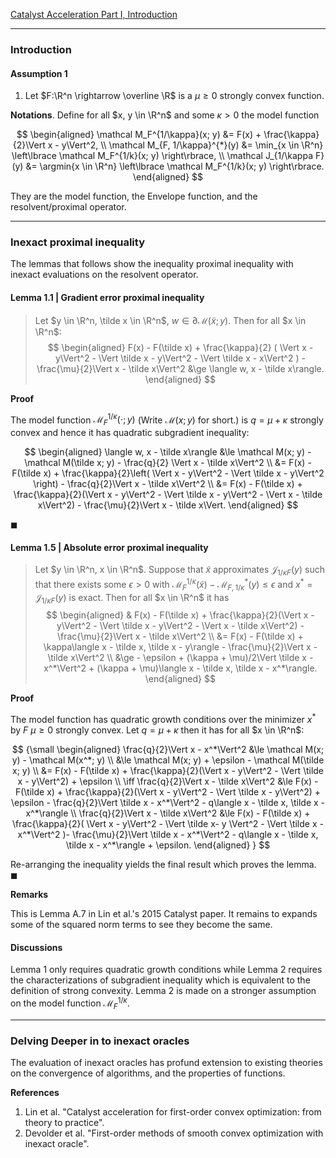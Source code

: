[Catalyst Acceleration Part I, Introduction](Catalyst%20Acceleration%20Part%20I,%20Introduction.md)

---

### **Introduction**



#### **Assumption 1**
1. Let $F:\R^n \rightarrow \overline \R$ is a $\mu \ge 0$ strongly convex function. 


**Notations**. 
Define for all $x, y \in \R^n$ and some $\kappa > 0$ the model function

$$
\begin{aligned}
    \mathcal M_F^{1/\kappa}(x; y) 
    &= 
    F(x) + \frac{\kappa}{2}\Vert x - y\Vert^2, 
    \\
    \mathcal M_{F, 1/\kappa}^{*}(y) 
    &= 
    \min_{x \in \R^n} \left\lbrace
        \mathcal M_F^{1/k}(x; y)
    \right\rbrace, 
    \\
    \mathcal J_{1/\kappa F}(y) 
    &= \argmin{x \in \R^n}
    \left\lbrace
        \mathcal M_F^{1/k}(x; y)
    \right\rbrace. 
\end{aligned}
$$

They are the model function, the Envelope function, and the resolvent/proximal operator. 

---
### **Inexact proximal inequality**
The lemmas that follows show the inequality proximal inequality with inexact evaluations on the resolvent operator. 

#### **Lemma 1.1 | Gradient error proximal inequality**
> Let $y \in \R^n, \tilde x \in \R^n$, $w \in \partial \mathcal M(\tilde x; y)$. 
> Then for all $x \in \R^n$: 
> $$
> \begin{aligned}
>     F(x) - F(\tilde x) + \frac{\kappa}{2}
>     (
>         \Vert x - y\Vert^2 - \Vert \tilde x - y\Vert^2 
>         - \Vert \tilde x - x\Vert^2
>     )
>     - \frac{\mu}{2}\Vert x - \tilde x\Vert^2 
>     &\ge \langle w, x - \tilde x\rangle. 
> \end{aligned}
> $$

**Proof**

The model function $\mathcal M_F^{1/\kappa}(\cdot; y)$ (Write $\mathcal M(x; y)$ for short.) is $q = \mu + \kappa$ strongly convex and hence it has quadratic subgradient inequality: 

$$
\begin{aligned}
    \langle w, x - \tilde x\rangle
    &\le 
    \mathcal M(x; y) - \mathcal M(\tilde x; y) - \frac{q}{2} \Vert x - \tilde x\Vert^2 
    \\
    &= 
    F(x) - F(\tilde x) + 
    \frac{\kappa}{2}\left(
        \Vert x - y\Vert^2 - \Vert \tilde x - y\Vert^2
    \right)
    - \frac{q}{2}\Vert x - \tilde x\Vert^2
    \\
    &= 
    F(x) - F(\tilde x) + \frac{\kappa}{2}(\Vert x - y\Vert^2 
    - \Vert \tilde x - y\Vert^2 - \Vert x - \tilde x\Vert^2) - \frac{\mu}{2}\Vert x - \tilde x\Vert. 
\end{aligned}
$$

$\blacksquare$


#### **Lemma 1.5 | Absolute error proximal inequality**
> Let $y \in \R^n, x \in \R^n$. 
> Suppose that $\tilde x$ approximates $\mathcal J_{1/\kappa F}(y)$ such that there exists some $\epsilon > 0$ with $\mathcal M_F^{1/\kappa}(\tilde x) - \mathcal M^*_{F, 1/\kappa}(y) \le \epsilon$ and $x^* = \mathcal J_{1/\kappa F}(y)$ is exact.
> Then for all $x \in \R^n$ it has 
> $$
> \begin{aligned}
>   & F(x) - F(\tilde x) + \frac{\kappa}{2}(\Vert x - y\Vert^2 - \Vert \tilde x - y\Vert^2 - \Vert x - \tilde x\Vert^2) - \frac{\mu}{2}\Vert x - \tilde x\Vert^2
>   \\
>   &=
>   F(x) - F(\tilde x) + \kappa\langle x - \tilde x, \tilde x - y\rangle - \frac{\mu}{2}\Vert x - \tilde x\Vert^2
>   \\
>   &\ge - \epsilon + (\kappa + \mu)/2\Vert \tilde x - x^*\Vert^2 + (\kappa + \mu)\langle x - \tilde x, \tilde x - x^*\rangle. 
> \end{aligned}
> $$

**Proof**


The model function has quadratic growth conditions over the minimizer $x^*$ by $F$ $\mu \ge 0$ strongly convex. 
Let $q = \mu + \kappa$ then it has for all $x \in \R^n$: 

$$
{\small
\begin{aligned}
    \frac{q}{2}\Vert x - x^*\Vert^2
    &\le 
    \mathcal M(x; y) - \mathcal M(x^*; y)
    \\
    &\le 
    \mathcal M(x; y)
    + \epsilon - \mathcal M(\tilde x; y)
    \\
    &= 
    F(x) - F(\tilde x) + \frac{\kappa}{2}(\Vert x - y\Vert^2 - \Vert \tilde x - y\Vert^2)
    + \epsilon
    \\
    \iff 
    \frac{q}{2}\Vert x - \tilde x\Vert^2 
    &\le 
    F(x) - F(\tilde x) + \frac{\kappa}{2}(\Vert x - y\Vert^2 - \Vert \tilde x - y\Vert^2)
    + \epsilon - \frac{q}{2}\Vert \tilde x - x^*\Vert^2 
    - q\langle x - \tilde x, \tilde x - x^*\rangle
    \\
    \frac{q}{2}\Vert x - \tilde x\Vert^2 
    &\le 
    F(x) - F(\tilde x) + \frac{\kappa}{2}(
        \Vert x - y\Vert^2 - \Vert \tilde x- y \Vert^2 
        - \Vert \tilde x - x^*\Vert^2
    )- \frac{\mu}{2}\Vert \tilde x - x^*\Vert^2
    - q\langle x - \tilde x, \tilde x - x^*\rangle
    + \epsilon. 
\end{aligned}
}
$$

Re-arranging the inequality yields the final result which proves the lemma. $\blacksquare$

**Remarks**

This is Lemma A.7 in Lin et al.'s 2015 Catalyst paper. 
It remains to expands some of the squared norm terms to see they become the same. 

#### **Discussions**

Lemma 1 only requires quadratic growth conditions while Lemma 2 requires the characterizations of subgradient inequality which is equivalent to the definition of strong convexity. 
Lemma 2 is made on a stronger assumption on the model function $\mathcal M^{1/\kappa}_F$. 


---
### **Delving Deeper in to inexact oracles**

The evaluation of inexact oracles has profund extension to existing theories on the convergence of algorithms, and the properties of functions. 

**References**
1. Lin et al. "Catalyst acceleration for first-order convex optimization: from theory to practice". 
2. Devolder et al. "First-order methods of smooth convex optimization with inexact oracle". 
